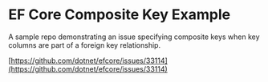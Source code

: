 # EF Core Composite Key Example
A sample repo demonstrating an issue specifying composite keys when key columns are part of a foreign key relationship.

[https://github.com/dotnet/efcore/issues/33114](https://github.com/dotnet/efcore/issues/33114)




